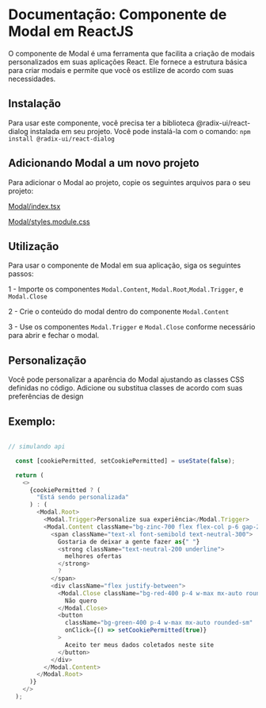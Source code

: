 # Documentação: Componente de Modal em ReactJS

O componente de Modal é uma ferramenta que facilita a criação de modais personalizados em suas aplicações React. Ele fornece a estrutura básica para criar modais e permite que você os estilize de acordo com suas necessidades.

## Instalação

Para usar este componente, você precisa ter a biblioteca @radix-ui/react-dialog instalada em seu projeto. Você pode instalá-la com o comando:
`npm install @radix-ui/react-dialog`

## Adicionando Modal a um novo projeto

Para adicionar o Modal ao projeto, copie os seguintes arquivos para o seu projeto:

[Modal/index.tsx](https://github.com/StructCE/our-react-components/blob/main/src/components/Modal/index.tsx)

[Modal/styles.module.css](https://github.com/StructCE/our-react-components/blob/main/src/components/Modal/styles.module.css)

## Utilização 

Para usar o componente de Modal em sua aplicação, siga os seguintes passos:

1 - Importe os componentes `Modal.Content`, `Modal.Root`,`Modal.Trigger`, e `Modal.Close`

2 - Crie o conteúdo do modal dentro do componente `Modal.Content`

3 - Use os componentes `Modal.Trigger` e `Modal.Close` conforme necessário para abrir e fechar o modal.

## Personalização

Você pode personalizar a aparência do Modal ajustando as classes CSS definidas no código. Adicione ou substitua classes de acordo com suas preferências de design

## Exemplo:

```js

// simulando api

  const [cookiePermitted, setCookiePermitted] = useState(false);

  return (
    <>
      {cookiePermitted ? (
        "Está sendo personalizada"
      ) : (
        <Modal.Root>
          <Modal.Trigger>Personalize sua experiência</Modal.Trigger>
          <Modal.Content className="bg-zinc-700 flex flex-col p-6 gap-2">
            <span className="text-xl font-semibold text-neutral-300">
              Gostaria de deixar a gente fazer as{" "}
              <strong className="text-neutral-200 underline">
                melhores ofertas
              </strong>
              ?
            </span>
            <div className="flex justify-between">
              <Modal.Close className="bg-red-400 p-4 w-max mx-auto rounded-sm">
                Não quero
              </Modal.Close>
              <button
                className="bg-green-400 p-4 w-max mx-auto rounded-sm"
                onClick={() => setCookiePermitted(true)}
              >
                Aceito ter meus dados coletados neste site
              </button>
            </div>
          </Modal.Content>
        </Modal.Root>
      )}
    </>
  );
```

